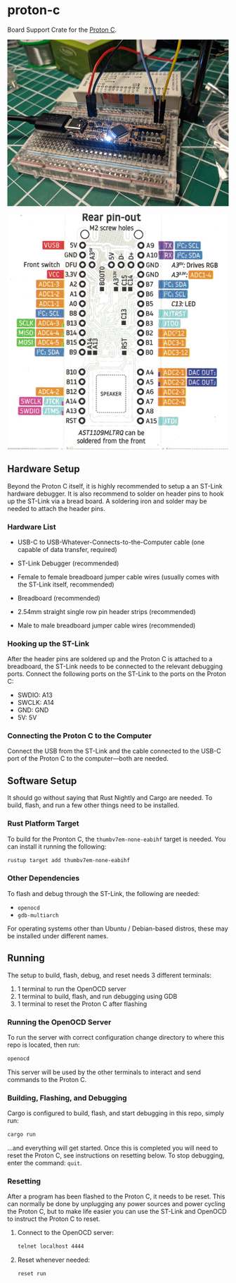 # proton-c

Board Support Crate for the [Proton C][].

[Proton C]: https://qmk.fm/proton-c/

![Proton C](images/proton-c.jpg)

![Proton C Pinout](images/proton-c-pinout.jpg)

## Hardware Setup

Beyond the Proton C itself, it is highly recommended to setup a an ST-Link
hardware debugger. It is also recommend to solder on header pins to hook up the
ST-Link via a bread board. A soldering iron and solder may be needed to attach
the header pins.

### Hardware List

*   USB-C to USB-Whatever-Connects-to-the-Computer cable (one capable of data
    transfer, required)

*   ST-Link Debugger (recommended)

*   Female to female breadboard jumper cable wires (usually comes with the
    ST-Link itself, recommended)

*   Breadboard (recommended)

*   2.54mm straight single row pin header strips (recommended)

*   Male to male breadboard jumper cable wires (recommended)

### Hooking up the ST-Link

After the header pins are soldered up and the Proton C is attached to a
breadboard, the ST-Link needs to be connected to the relevant debugging ports.
Connect the following ports on the ST-Link to the ports on the Proton C:

*   SWDIO: A13
*   SWCLK: A14
*   GND: GND
*   5V: 5V

### Connecting the Proton C to the Computer

Connect the USB from the ST-Link and the cable connected to the USB-C port of
the Proton C to the computer&mdash;both are needed.

## Software Setup

It should go without saying that Rust Nightly and Cargo are needed. To build,
flash, and run a few other things need to be installed.

### Rust Platform Target

To build for the Pronton C, the `thumbv7em-none-eabihf` target is needed. You
can install it running the following:

```bash
rustup target add thumbv7em-none-eabihf
```

### Other Dependencies

To flash and debug through the ST-Link, the following are needed:

*   `openocd`
*   `gdb-multiarch`

For operating systems other than Ubuntu / Debian-based distros, these may be
installed under different names.

## Running

The setup to build, flash, debug, and reset needs 3 different terminals:

1.  1 terminal to run the OpenOCD server
2.  1 terminal to build, flash, and run debugging using GDB
3.  1 terminal to reset the Proton C after flashing

### Running the OpenOCD Server

To run the server with correct configuration change directory to where this
repo is located, then run:

```bash
openocd
```

This server will be used by the other terminals to interact and send commands to
the Proton C.

### Building, Flashing, and Debugging

Cargo is configured to build, flash, and start debugging in this repo, simply
run:

```bash
cargo run
```

...and everything will get started. Once this is completed you will need to
reset the Proton C, see instructions on resetting below. To stop debugging,
enter the command: `quit`.

### Resetting

After a program has been flashed to the Proton C, it needs to be reset. This can
normally be done by unplugging any power sources and power cycling the Proton C,
but to make life easier you can use the ST-Link and OpenOCD to instruct the
Proton C to reset.

1.  Connect to the OpenOCD server:

    ```bash
    telnet localhost 4444
    ```

2.  Reset whenever needed:

    ```bash
    reset run
    ```
